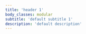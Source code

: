 ```yaml
---
title: 'header 1'
body_classes: modular
subtitle: 'default subtitle 1'
description: 'default description'
---
```


